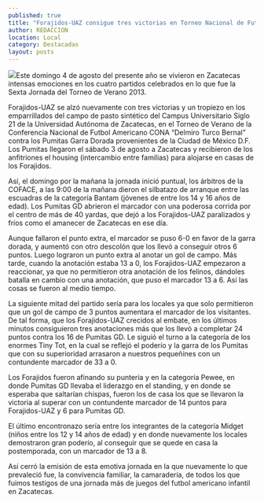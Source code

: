 ```yaml
---
published: true
title: "Forajidos-UAZ consigue tres victorias en Torneo Nacional de Futbol Americano"
author: REDACCION
location: Local
category: Destacadas
layout: posts
---
```


![](http://i.imgur.com/dlQ35PLm.jpg)Este domingo 4 de agosto del presente año se vivieron en Zacatecas intensas emociones en los cuatro partidos celebrados en lo que fue la Sexta Jornada del Torneo de Verano 2013.

Forajidos-UAZ se alzó nuevamente con tres victorias y un tropiezo  en los emparrillados del campo de pasto sintético del Campus Universitario Siglo 21 de la Universidad Autónoma de Zacatecas, en el Torneo de Verano de la Conferencia Nacional de Futbol Americano CONA  “Delmiro Turco Bernal” contra los Pumitas Garra Dorada provenientes de la Ciudad de México D.F.
Los Pumitas llegaron el sábado 3 de agosto a Zacatecas y recibieron de los anfitriones el housing (intercambio entre familias) para alojarse en casas de los Forajidos.

Así, el domingo por la mañana la jornada inició puntual, los árbitros de la COFACE, a las 9:00 de la mañana  dieron el silbatazo de arranque entre las escuadras de la categoría Bantam (jóvenes de entre los 14 y 16 años de edad).  Los Pumitas GD abrieron el marcador con una poderosa corrida por el centro de más de 40 yardas, que dejó a los Forajidos-UAZ paralizados y fríos como el amanecer de Zacatecas en ese día. 

Aunque fallaron el punto extra, el marcador se puso 6-0 en favor de la garra dorada, y aumentó con otro descolón que los llevó a conseguir otros 6 puntos. Luego lograron un punto extra al anotar un gol de campo. Más tarde, cuando la anotación estaba  13 a 0, los Forajidos-UAZ empezaron  a reaccionar, ya que no permitieron otra anotación de los felinos, dándoles batalla en cambio con una anotación, que puso el marcador 13 a 6. Así las cosas se fueron al medio tiempo. 

La siguiente mitad del partido sería para los locales ya que solo permitieron que un gol de campo de 3 puntos aumentara el marcador de los visitantes. De tal forma,  que los Forajidos-UAZ crecidos al embate, en los últimos minutos consiguieron tres anotaciones más que los llevó a completar 24 puntos contra los 16 de Pumitas GD.
Le siguió el turno a la categoría de los enormes Tiny Tot, en la cual se reflejó el poderío y la garra de los Pumitas que con su superioridad arrasaron a nuestros pequeñines con un contundente marcador de 33 a 0. 

Los Forajidos fueron afinando su puntería y en la categoría Pewee, en donde Pumitas GD llevaba el liderazgo en el standing, y en donde se esperaba que saltarían chispas, fueron los de casa los que se llevaron la victoria al superar con un contundente marcador de 14 puntos para Forajidos-UAZ y 6 para Pumitas GD.  

El último encontronazo sería entre los integrantes de la categoría Midget  (niños entre los 12 y 14 años de edad) y en donde nuevamente los locales demostraron gran poderío, al conseguir  que se quede en casa la postemporada, con un marcador de 13 a 8. 

Así cerró la emisión de esta emotiva jornada en la que nuevamente lo que prevaleció fue, la convivencia familiar, la camaradería, de  todos los que fuimos testigos de una jornada más de juegos del futbol americano infantil en Zacatecas.
